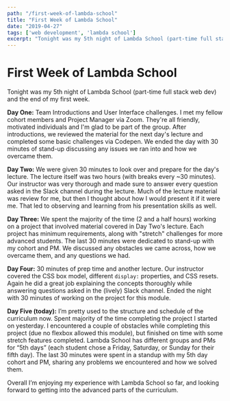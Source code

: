 ```yaml
---
path: "/first-week-of-lambda-school"
title: "First Week of Lambda School"
date: "2019-04-27"
tags: ['web development', 'lambda school']
excerpt: "Tonight was my 5th night of Lambda School (part-time full stack web dev) and the end of my first week."
---
```

# First Week of Lambda School

Tonight was my 5th night of Lambda School (part-time full stack web dev) and the end of my first week.

**Day One:** Team Introductions and User Interface challenges. I met my fellow cohort members and Project Manager via Zoom. They're all friendly, motivated individuals and I'm glad to be part of the group. After introductions, we reviewed the material for the next day's lecture and completed some basic challenges via Codepen. We ended the day with 30 minutes of stand-up discussing any issues we ran into and how we overcame them.

**Day Two:** We were given 30 minutes to look over and prepare for the day's lecture. The lecture itself was two hours (with breaks every ~30 minutes). Our instructor was very thorough and made sure to answer every question asked in the Slack channel during the lecture. Much of the lecture material was review for me, but then I thought about how I would present it if it were me. That led to observing and learning from his presentation skills as well.

**Day Three:** We spent the majority of the time (2 and a half hours) working on a project that involved material covered in Day Two's lecture. Each project has minimum requirements, along with "stretch" challenges for more advanced students. The last 30 minutes were dedicated to stand-up with my cohort and PM. We discussed any obstacles we came across, how we overcame them, and any questions we had.

**Day Four:** 30 minutes of prep time and another lecture. Our instructor covered the CSS box model, different `display:` properties, and CSS resets. Again he did a great job explaining the concepts thoroughly while answering questions asked in the (lively) Slack channel. Ended the night with 30 minutes of working on the project for this module.

**Day Five (today):** I&#8217;m pretty used to the structure and schedule of the curriculum now. Spent majority of the time completing the project I started on yesterday. I encountered a couple of obstacles while completing this project (due no flexbox allowed this module), but finished on time with some stretch features completed. Lambda School has different groups and PMs for &#8220;5th days&#8221; (each student chose a Friday, Saturday, or Sunday for their fifth day). The last 30 minutes were spent in a standup with my 5th day cohort and PM, sharing any problems we encountered and how we solved them.

Overall I&#8217;m enjoying my experience with Lambda School so far, and looking forward to getting into the advanced parts of the curriculum.
